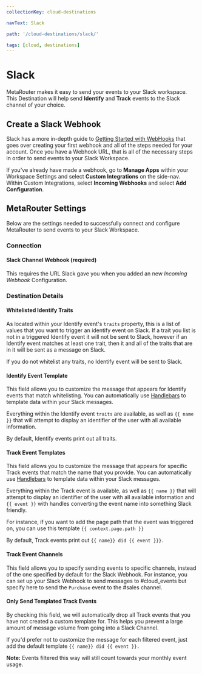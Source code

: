 ```yaml
---
collectionKey: cloud-destinations

navText: Slack

path: '/cloud-destinations/slack/'

tags: [cloud, destinations]
---
```


# Slack

MetaRouter makes it easy to send your events to your Slack workspace. This Destination will help send **Identify** and **Track** events to the Slack channel of your choice.

## Create a Slack Webhook

Slack has a more in-depth guide to [Getting Started with WebHooks](https://api.slack.com/incoming-webhooks#getting-started) that goes over creating your first webhook and all of the steps needed for your account. Once you have a Webhook URL, that is all of the necessary steps in order to send events to your Slack Workspace.

If you've already have made a webhook, go to **Manage Apps** within your Workspace Settings and select **Custom Integrations** on the side-nav. Within Custom Integrations, select **Incoming Webhooks** and select **Add Configuration**.

## MetaRouter Settings

Below are the settings needed to successfully connect and configure MetaRouter to send events to your Slack Workspace.

### Connection

#### Slack Channel Webhook (required)

This requires the URL Slack gave you when you added an new _Incoming Webhook_ Configuration.

### Destination Details

#### Whitelisted Identify Traits

As located within your Identify event's `traits` property, this is a list of values that you want to trigger an identify event on Slack. If a trait you list is not in a triggered Identify event it will not be sent to Slack, however if an Identify event matches at least one trait, then it and all of the traits that are in it will be sent as a message on Slack.

If you do not whitelist any traits, no Identify event will be sent to Slack.

#### Identify Event Template

This field allows you to customize the message that appears for Identify events that match whitelisting. You can automatically use [Handlebars](http://handlebarsjs.com/expressions.html) to template data within your Slack messages.

Everything within the Identify event `traits` are available, as well as `{{ name }}` that will attempt to display an identifier of the user with all available information.

By default, Identify events print out all traits.

#### Track Event Templates

This field allows you to customize the message that appears for specific Track events that match the name that you provide. You can automatically use [Handlebars](http://handlebarsjs.com/expressions.html) to template data within your Slack messages.

Everything within the Track event is available, as well as `{{ name }}` that will attempt to display an identifier of the user with all available information and `{{ event }}` with handles converting the event name into something Slack friendly.

For instance, if you want to add the page path that the event was triggered on, you can use this template `{{ context.page.path }}`

By default, Track events print out `{{ name}} did {{ event }}}.`

#### Track Event Channels

This field allows you to specify sending events to specific channels, instead of the one specified by default for the Slack Webhook. For instance, you can set up your Slack Webhook to send messages to #cloud_events but specify here to send the `Purchase` event to the #sales channel.

#### Only Send Templated Track Events

By checking this field, we will automatically drop all Track events that you have not created a custom template for. This helps you prevent a large amount of message volume from going into a Slack Channel.

If you'd prefer not to customize the message for each filtered event, just add the default template `{{ name}} did {{ event }}.`

**Note:** Events filtered this way will still count towards your monthly event usage.
